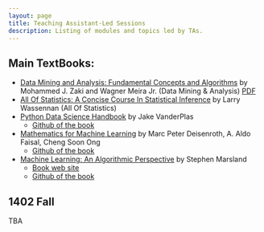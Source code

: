 ```yaml
---
layout: page
title: Teaching Assistant-Led Sessions
description: Listing of modules and topics led by TAs.
---
```


## <a name="Main-TextBooks"></a>Main TextBooks:

* [Data Mining and Analysis: Fundamental Concepts and Algorithms](https://dataminingbook.info/) by Mohammed J. Zaki and Wagner Meira Jr. (Data Mining & Analysis) [PDF](https://fumdrive.um.ac.ir/index.php/f/4160875)
* [All Of Statistics: A Concise Course In Statistical Inference](https://egrcc.github.io/docs/math/all-of-statistics.pdf) by Larry Wassennan (All Of Statistics)
* [Python Data Science Handbook](https://jakevdp.github.io/PythonDataScienceHandbook/) by Jake VanderPlas
    - [Github of the book](https://github.com/jakevdp/PythonDataScienceHandbook)
* [Mathematics for Machine Learning](https://mml-book.github.io/) by Marc Peter Deisenroth, A. Aldo Faisal, Cheng Soon Ong
    - [Github of the book](https://mml-book.github.io/)
* [Machine Learning: An Algorithmic Perspective](https://homepages.ecs.vuw.ac.nz/~marslast/MLbook.html)  by Stephen Marsland
    - [Book web site](https://homepages.ecs.vuw.ac.nz/~marslast/MLbook.html)
    - [Github of the book](https://github.com/alexsosn/MarslandMLAlgo)

## 1402 Fall 

TBA